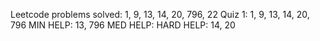 Leetcode problems solved: 1, 9, 13, 14, 20, 796, 22
Quiz 1: 1, 9, 13, 14, 20, 796
MIN HELP: 13, 796
MED HELP:
HARD HELP: 14, 20
